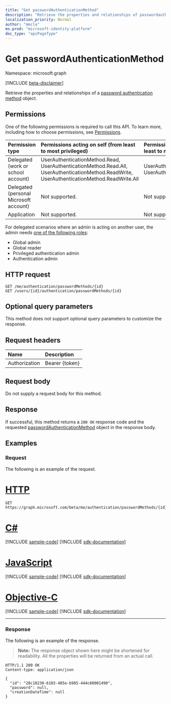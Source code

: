 ```yaml
---
title: "Get passwordAuthenticationMethod"
description: "Retrieve the properties and relationships of passwordauthenticationmethod object."
localization_priority: Normal
author: "mmcla"
ms.prod: "microsoft-identity-platform"
doc_type: "apiPageType"
---
```


# Get passwordAuthenticationMethod

Namespace: microsoft.graph

[!INCLUDE [beta-disclaimer](../../includes/beta-disclaimer.md)]

Retrieve the properties and relationships of a [password authentication method](../resources/passwordauthenticationmethod.md) object. 

## Permissions

One of the following permissions is required to call this API. To learn more, including how to choose permissions, see [Permissions](/graph/permissions-reference).

| Permission type                        | Permissions acting on self (from least to most privileged) | Permissions acting on others (from least to most privileged)|
|:---------------------------------------|:-------------------------|:-----------------|
| Delegated (work or school account)     | UserAuthenticationMethod.Read, UserAuthenticationMethod.Read.All, UserAuthenticationMethod.ReadWrite, UserAuthenticationMethod.ReadWrite.All | UserAuthenticationMethod.Read.All, UserAuthenticationMethod.ReadWrite.All |
| Delegated (personal Microsoft account) | Not supported. | Not supported. |
| Application                            | Not supported. | Not supported. |

For delegated scenarios where an admin is acting on another user, the admin needs [one of the following roles](https://docs.microsoft.com/azure/active-directory/users-groups-roles/directory-assign-admin-roles#available-roles):

* Global admin
* Global reader
* Privileged authentication admin
* Authentication admin

## HTTP request

<!-- { "blockType": "ignored" } -->

```http
GET /me/authentication/passwordMethods/{id}
GET /users/{id}/authentication/passwordMethods/{id}
```

## Optional query parameters

This method does not support optional query parameters to customize the response.

## Request headers

| Name      |Description|
|:----------|:----------|
| Authorization | Bearer {token} |

## Request body

Do not supply a request body for this method.

## Response

If successful, this method returns a `200 OK` response code and the requested [passwordAuthenticationMethod](../resources/passwordauthenticationmethod.md) object in the response body.

## Examples

### Request

The following is an example of the request.

# [HTTP](#tab/http)
<!-- {
  "blockType": "request",
  "name": "get_passwordauthenticationmethod"
}-->

```msgraph-interactive
GET https://graph.microsoft.com/beta/me/authentication/passwordMethods/{id}
```
# [C#](#tab/csharp)
[!INCLUDE [sample-code](../includes/snippets/csharp/get-passwordauthenticationmethod-csharp-snippets.md)]
[!INCLUDE [sdk-documentation](../includes/snippets/snippets-sdk-documentation-link.md)]

# [JavaScript](#tab/javascript)
[!INCLUDE [sample-code](../includes/snippets/javascript/get-passwordauthenticationmethod-javascript-snippets.md)]
[!INCLUDE [sdk-documentation](../includes/snippets/snippets-sdk-documentation-link.md)]

# [Objective-C](#tab/objc)
[!INCLUDE [sample-code](../includes/snippets/objc/get-passwordauthenticationmethod-objc-snippets.md)]
[!INCLUDE [sdk-documentation](../includes/snippets/snippets-sdk-documentation-link.md)]

---


### Response

The following is an example of the response.

> **Note:** The response object shown here might be shortened for readability. All the properties will be returned from an actual call.

<!-- {
  "blockType": "response",
  "truncated": true,
  "@odata.type": "microsoft.graph.passwordAuthenticationMethod"
} -->

```http
HTTP/1.1 200 OK
Content-type: application/json

{
  "id": "28c10230-6103-485e-b985-444c60001490",
  "password": null,
  "creationDateTime": null
}
```

<!-- uuid: 16cd6b66-4b1a-43a1-adaf-3a886856ed98
2019-02-04 14:57:30 UTC -->
<!-- {
  "type": "#page.annotation",
  "description": "Get passwordAuthenticationMethod",
  "keywords": "",
  "section": "documentation",
  "tocPath": ""
}-->
